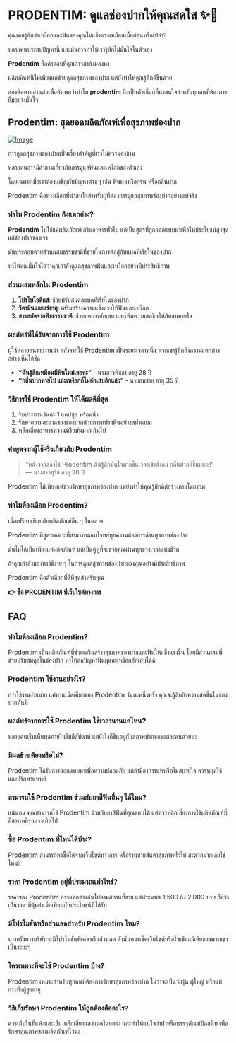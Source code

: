 # PRODENTIM: ดูแลช่องปากให้คุณสดใส ✨💫

คุณเคยรู้สึกว่าเหงือกและฟันของคุณไม่แข็งแรงเหมือนเมื่อก่อนหรือเปล่า? 

หลายคนประสบปัญหานี้ และมันอาจทำให้เรารู้สึกไม่มั่นใจในตัวเอง 

**Prodentim** คือคำตอบที่คุณอาจกำลังมองหา 

ผลิตภัณฑ์นี้ไม่เพียงแค่ช่วยดูแลสุขภาพช่องปาก แต่ยังทำให้คุณรู้สึกดีขึ้นด้วย 

ลองติดตามอ่านต่อเพื่อค้นพบว่าทำไม **prodentim** ถึงเป็นตัวเลือกที่น่าสนใจสำหรับทุกคนที่ต้องการยิ้มอย่างมั่นใจ!

## Prodentim: สุดยอดผลิตภัณฑ์เพื่อสุขภาพช่องปาก

[![Image](https://prodentim-shop.com/assets/images/prodentim-price-2136x1640.webp)](https://gchaffi.com/bSR33G4O)

การดูแลสุขภาพช่องปากเป็นเรื่องสำคัญที่เราไม่ควรมองข้าม

หลายคนอาจมีคำถามเกี่ยวกับการดูแลฟันและเหงือกของตัวเอง

โดยเฉพาะเมื่อเราต้องเผชิญกับปัญหาต่าง ๆ เช่น ฟันผุ เหงือกร่น หรือกลิ่นปาก

Prodentim คือทางเลือกที่น่าสนใจสำหรับผู้ที่ต้องการดูแลสุขภาพช่องปากอย่างแท้จริง

### ทำไม Prodentim ถึงแตกต่าง?

**Prodentim** ไม่ใช่แค่ผลิตภัณฑ์เสริมอาหารทั่วไป แต่เป็นสูตรที่ถูกออกแบบมาเพื่อให้ประโยชน์สูงสุดแก่ช่องปากของเรา

มันประกอบด้วยส่วนผสมธรรมชาติที่ช่วยในการต่อสู้กับแบคทีเรียในช่องปาก 

ทำให้คุณมั่นใจได้ว่าคุณกำลังดูแลสุขภาพฟันและเหงือกอย่างมีประสิทธิภาพ 

### ส่วนผสมหลักใน Prodentim

1. **โปรไบโอติกส์**: ช่วยปรับสมดุลแบคทีเรียในช่องปาก
2. **วิตามินและแร่ธาตุ**: เสริมสร้างความแข็งแรงให้ฟันและเหงือก
3. **สารสกัดจากพืชธรรมชาติ**: ช่วยลดการอักเสบ และเพิ่มความสดชื่นให้กับลมหายใจ

### ผลลัพธ์ที่ได้รับจากการใช้ Prodentim

ผู้ใช้หลายคนรายงานว่า หลังจากใช้ Prodentim เป็นระยะเวลาหนึ่ง พวกเขารู้สึกถึงความแตกต่างอย่างเห็นได้ชัด

- **“ฉันรู้สึกเหมือนมีฟันใหม่เลยค่ะ”** - นางสาวพิชชา อายุ 28 ปี
- **“กลิ่นปากหายไป และเหงือกก็ไม่อักเสบอีกแล้ว”** - นายสมชาย อายุ 35 ปี 

### วิธีการใช้ Prodentim ให้ได้ผลดีที่สุด

1. รับประทานวันละ 1 แคปซูล พร้อมน้ำ
2. รักษาความสะอาดของช่องปากด้วยการแปรงฟันอย่างสม่ำเสมอ 
3. หลีกเลี่ยงอาหารหวานหรือมันมากเกินไป 

### คำพูดจากผู้ใช้จริงเกี่ยวกับ Prodentim 

> “หลังจากลองใช้ Prodentim ฉันรู้สึกมั่นใจมากขึ้นเวลาเข้าสังคม กลิ่นปากดีขึ้นเยอะ!”  
> — นางสาวสุรีย์ อายุ 30 ปี  

Prodentim ไม่เพียงแต่ช่วยรักษาสุขภาพช่องปาก แต่ยังทำให้คุณรู้สึกดีต่อร่างกายโดยรวม 

### ทำไมต้องเลือก Prodentim?

เมื่อเปรียบเทียบกับผลิตภัณฑ์อื่น ๆ ในตลาด 

Prodentim มีสูตรเฉพาะที่สามารถตอบโจทย์ทุกความต้องการด้านสุขภาพช่องปาก 

มันไม่ได้เป็นเพียงแค่ผลิตภัณฑ์ แต่เป็นคู่หูที่จะช่วยคุณผ่านทุกช่วงเวลาแห่งชีวิต  

ถ้าคุณกำลังมองหาวิธีง่าย ๆ ในการดูแลสุขภาพช่องปากของคุณอย่างมีประสิทธิภาพ 

Prodentim คือตัวเลือกที่ดีที่สุดสำหรับคุณ



**👉 [ซื้อ PRODENTIM ที่เว็บไซต์ทางการ](https://gchaffi.com/bSR33G4O)**

## FAQ

### ทำไมต้องเลือก Prodentim?
Prodentim เป็นผลิตภัณฑ์ที่ช่วยเสริมสร้างสุขภาพช่องปากและฟันให้แข็งแรงขึ้น โดยมีส่วนผสมที่ช่วยปรับสมดุลในช่องปาก ทำให้ลดปัญหาฟันผุและเหงือกอักเสบได้ดี

### Prodentim ใช้งานอย่างไร?
การใช้งานง่ายมาก แค่ทานเม็ดเคี้ยวของ Prodentim วันละหนึ่งครั้ง คุณจะรู้สึกถึงความสดชื่นในช่องปากทันที

### ผลลัพธ์จากการใช้ Prodentim ใช้เวลานานแค่ไหน?
หลายคนเริ่มเห็นผลภายในไม่กี่สัปดาห์ แต่ยังไงก็ขึ้นอยู่กับสภาพปากของแต่ละคนด้วยนะ

### มีผลข้างเคียงหรือไม่?
Prodentim ได้รับการออกแบบมาเพื่อความปลอดภัย แต่ถ้ามีอาการแพ้หรือไม่สบายใจ ควรหยุดใช้และปรึกษาแพทย์

### สามารถใช้ Prodentim ร่วมกับยาสีฟันอื่นๆ ได้ไหม?
แน่นอน คุณสามารถใช้ Prodentim ร่วมกับยาสีฟันที่คุณชอบได้ แต่ควรหลีกเลี่ยงการใช้ผลิตภัณฑ์ที่มีสารเคมีรุนแรงเกินไป

### ซื้อ Prodentim ที่ไหนได้บ้าง?
Prodentim สามารถหาซื้อได้จากเว็บไซต์ทางการ หรือร้านขายสินค้าสุขภาพทั่วไป สะดวกมากเลยใช่ไหม?

### ราคา Prodentim อยู่ที่ประมาณเท่าไหร่?
ราคาของ Prodentim อาจแตกต่างกันไปตามสถานที่ขาย แต่ประมาณ 1,500 ถึง 2,000 บาท ถือว่าเป็นราคาที่คุ้มค่าเมื่อเทียบกับประโยชน์ที่ได้รับ

### มีโปรโมชั่นหรือส่วนลดสำหรับ Prodentim ไหม?
บางครั้งทางบริษัทจะมีโปรโมชั่นพิเศษหรือส่วนลด ดังนั้นควรเช็คเว็บไซต์หรือโซเชียลมีเดียของพวกเขาเป็นระยะๆ

### ใครเหมาะที่จะใช้ Prodentim บ้าง?
Prodentim เหมาะสำหรับทุกคนที่ต้องการรักษาสุขภาพช่องปาก ไม่ว่าจะเป็นวัยรุ่น ผู้ใหญ่ หรือแม้กระทั่งผู้สูงอายุ 

### วิธีเก็บรักษา Prodentim ให้ถูกต้องคืออะไร?
ควรเก็บในที่แห้งและเย็น หลีกเลี่ยงแสงแดดโดยตรง และทำให้แน่ใจว่าฝาหรือบรรจุภัณฑ์ปิดสนิท เพื่อรักษาคุณภาพของผลิตภัณฑ์ไว้นะ